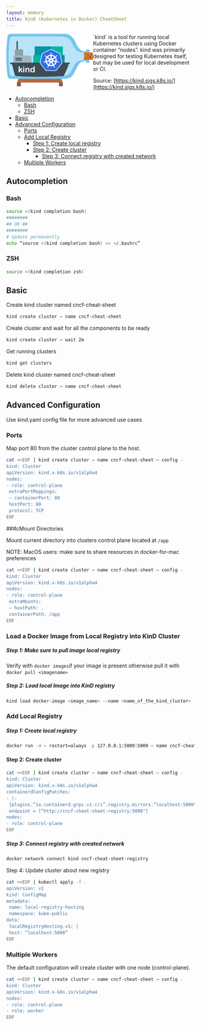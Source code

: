 ```yaml
---
layout: memory
title: KinD (Kubernetes in Docker) CheatSheet 
---
```


<img height="140" align="left" src="/images/kind-logo.png" > 
`kind` is a tool for running local Kubernetes clusters using Docker container “nodes”.
kind was primarily designed for testing Kubernetes itself, but may be used for local development or CI.

Source: [https://kind.sigs.k8s.io/](https://kind.sigs.k8s.io/)

- [Autocompletion](#autocompletion)
  - [Bash](#bash)
  - [ZSH](#zsh)
- [Basic](#basic)
- [Advanced Configuration](#advanced-configuration)
  - [Ports](#ports)
  - [Add Local Registry](#add-local-registry)
      - [Step 1: Create local registry](#step-1-create-local-registry)
    - [Step 2: Create cluster](#step-2-create-cluster)
      - [Step 3: Connect registry with created network](#step-3-connect-registry-with-created-network)
  - [Multiple Workers](#multiple-workers)


## Autocompletion

### Bash
```bash
source <(kind completion bash)
########
## OR ##
########
# Update permanently
echo “source <(kind completion bash) >> ~/.bashrc”
```

### ZSH
```bash
source <(kind completion zsh)
```

## Basic
Create kind cluster named cncf-cheat-sheet
```bash
kind create cluster — name cncf-cheat-sheet
```

Create cluster and wait for all the components to be ready

```bash
kind create cluster — wait 2m
```

Get running clusters

```bash
kind get clusters
```

Delete kind cluster named cncf-cheat-sheet

```bash
kind delete cluster — name cncf-cheat-sheet
```


## Advanced Configuration
Use kind.yaml config file for more advanced use cases

### Ports

Map port 80 from the cluster control plane to the host.

```bash
cat <<EOF | kind create cluster — name cncf-cheat-sheet — config -
kind: Cluster
apiVersion: kind.x-k8s.io/v1alpha4
nodes:
- role: control-plane
 extraPortMappings:
 — containerPort: 80
 hostPort: 80
 protocol: TCP
EOF
```

###cMount Directories

Mount current directory into clusters control plane located at `/app`

NOTE: MacOS users: make sure to share resources in docker-for-mac preferences

```bash
cat <<EOF | kind create cluster — name cncf-cheat-sheet — config -
kind: Cluster
apiVersion: kind.x-k8s.io/v1alpha4
nodes:
- role: control-plane
 extraMounts:
 — hostPath: .
 containerPath: /app
EOF
```

### Load a Docker Image from Local Registry into KinD Cluster

##### Step 1: Make sure to pull image local registry
Verify with `docker images`if your image is present otherwise pull it with `docker pull <imagename>`

##### Step 2: Load local Image into KinD registry

```bash
kind load docker-image <image_name> --name <name_of_the_kind_cluster>
```

### Add Local Registry

##### Step 1: Create local registry

```bash
docker run -d — restart=always -p 127.0.0.1:5000:5000 — name cncf-cheat-sheet-registry registry:2
```
#### Step 2: Create cluster

```bash
cat <<EOF | kind create cluster — name cncf-cheat-sheet — config -
kind: Cluster
apiVersion: kind.x-k8s.io/v1alpha4
containerdConfigPatches:
- |-
 [plugins.”io.containerd.grpc.v1.cri”.registry.mirrors.”localhost:5000"]
 endpoint = [“http://cncf-cheat-sheet-registry:5000"]
nodes:
- role: control-plane
EOF
```

##### Step 3: Connect registry with created network

```bash
docker network connect kind cncf-cheat-sheet-registry
```
Step 4: Update cluster about new registry

```bash
cat <<EOF | kubectl apply -f -
apiVersion: v1
kind: ConfigMap
metadata:
 name: local-registry-hosting
 namespace: kube-public
data:
 localRegistryHosting.v1: |
 host: “localhost:5000”
EOF
```

### Multiple Workers

The default configuration will create cluster with one node (control-plane).

```bash
cat <<EOF | kind create cluster — name cncf-cheat-sheet — config -
kind: Cluster
apiVersion: kind.x-k8s.io/v1alpha4
nodes:
- role: control-plane
- role: worker
EOF
```

